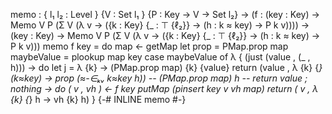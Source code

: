 memo :
   { l₁ l₂ : Level } {V : Set l₁ } {P : Key → V → Set l₂}
   → (f : (key : Key) → Memo V P (Σ V (λ v → ({k : Key} {_ : ⊤ {ℓ₂}} → (h : k ≈ key) → P k v))))
   → (key : Key)
   → Memo V P (Σ V (λ v → ({k : Key} {_ : ⊤ {ℓ₂}} → (h : k ≈ key) → P k v)))
memo f key = do
  map ← getMap
  let prop = PMap.prop map
      maybeValue = plookup map key
  case maybeValue of λ
    {
      (just (value , (_ , h))) → do
        let j = λ {k} → (PMap.prop map) {k} {value}
        return (value , λ {k} {_} (k≈key) → prop (≈-∈ₖᵥ k≈key h)) -- (PMap.prop map) h
        -- return value
    ; nothing → do
        ( v , vh ) ← f key
        putMap (pinsert key v vh map)
        return ( v , λ {k} {_} h → vh {k} h)
    } 
{-# INLINE memo #-}